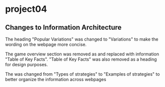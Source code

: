 # project04

## Changes to Information Architecture 

The heading "Popular Variations" was changed to "Variations" to make the wording on the webpage more concise. 

The game overview section was removed as and replaced with information "Table of Key Facts". "Table of Key Facts" was also removed as a heading for design purposes.

The was changed from "Types of strategies" to "Examples of strategies" to better organize the information across webpages